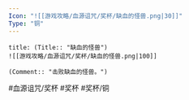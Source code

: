 ```yaml
---
Icon: "![[游戏攻略/血源诅咒/奖杯/缺血的怪兽.png|30]]"
Type: "铜"
---
```

```ad-common-bronze-trophy
title: (Title:: "缺血的怪兽")
![[游戏攻略/血源诅咒/奖杯/缺血的怪兽.png|100]]

(Comment:: "击败缺血的怪兽。")
```

#血源诅咒/奖杯 #奖杯 #奖杯/铜
